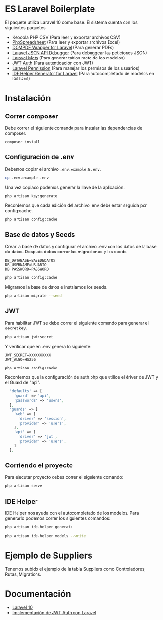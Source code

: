 # ES Laravel Boilerplate

El paquete utiliza Laravel 10 como base.
El sistema cuenta con los siguientes paquetes

- [Keboola PHP CSV](https://github.com/keboola/php-csv) (Para leer y exportar archivos CSV)
- [PhpSpreadsheet](https://github.com/PHPOffice/PhpSpreadsheet) (Para leer y exportar archivos Excel)
- [DOMPDF Wrapper for Laravel](https://github.com/barryvdh/laravel-dompdf) (Para generar PDFs)
- [Laravel JSON API Debugger](https://packagist.org/packages/lanin/laravel-api-debugger) (Para debuggear las peticiones
  JSON)
- [Laravel Meta](https://github.com/kodeine/laravel-meta) (Para generar tablas meta de los modelos)
- [JWT Auth](https://github.com/PHP-Open-Source-Saver/jwt-auth) (Para autenticación con JWT)
- [Laravel Permission](https://spatie.be/docs/laravel-permission/v5/introduction) (Para manejar los permisos de los
  usuarios)
- [IDE Helper Generator for Laravel](https://github.com/barryvdh/laravel-ide-helper) (Para autocompletado de modelos en
  los IDEs)

# Instalación

## Correr composer

Debe correr el siguiente comando para instalar las dependencias de composer.

```bash
composer install
```

## Configuración de .env

Debemos copiar el archivo `.env.example` a `.env`.
```bash
cp .env.example .env
```
Una vez copiado podemos generar la llave de la aplicación.

```bash
php artisan key:generate
```

Recordemos que cada edición del archivo .env debe estar seguida por config:cache.

```bash
php artisan config:cache
```

## Base de datos y Seeds

Crear la base de datos y configurar el archivo .env con los datos de la base de datos.
Después debes correr las migraciones y los seeds.

```
DB_DATABASE=BASEDEDATOS
DB_USERNAME=USUARIO
DB_PASSWORD=PASSWORD
```

```bash
php artisan config:cache
```

Migramos la base de datos e instalamos los seeds.

```bash
php artisan migrate --seed
```

## JWT

Para habilitar JWT se debe correr el siguiente comando para generar el secret key.

```bash
php artisan jwt:secret
```

Y verificar que en .env genera lo siguiente:

```
JWT_SECRET=XXXXXXXXXX
JWT_ALGO=HS256
```

```bash
php artisan config:cache
```

Recordemos que la configuración de auth.php que utilice el driver de JWT y el Guard de "api".

```php
  'defaults' => [
    'guard' => 'api',
    'passwords' => 'users',
  ],
  'guards' => [
    'web' => [
      'driver' => 'session',
      'provider' => 'users',
    ],
    'api' => [
      'driver' => 'jwt',
      'provider' => 'users',
    ]
  ],
```

## Corriendo el proyecto

Para ejecutar proyecto debes correr el siguiente comando:

```bash
php artisan serve
```

## IDE Helper

IDE Helper nos ayuda con el autocompletado de los modelos.
Para generarlo podemos correr los siguientes comandos:

```bash
php artisan ide-helper:generate
```

```bash
php artisan ide-helper:models --write
```

# Ejemplo de Suppliers

Tenemos subido el ejemplo de la tabla Suppliers como Controladores, Rutas, Migrations.

# Documentación

- [Laravel 10](https://laravel.com/docs/10.x/releases)
- [Implementación de JWT Auth con Laravel](https://blog.logrocket.com/implementing-jwt-authentication-laravel-9/)
